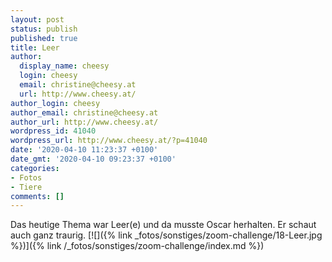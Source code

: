 ```yaml
---
layout: post
status: publish
published: true
title: Leer
author:
  display_name: cheesy
  login: cheesy
  email: christine@cheesy.at
  url: http://www.cheesy.at/
author_login: cheesy
author_email: christine@cheesy.at
author_url: http://www.cheesy.at/
wordpress_id: 41040
wordpress_url: http://www.cheesy.at/?p=41040
date: '2020-04-10 11:23:37 +0100'
date_gmt: '2020-04-10 09:23:37 +0100'
categories:
- Fotos
- Tiere
comments: []
---
```

Das heutige Thema war Leer(e) und da musste Oscar herhalten. Er schaut auch ganz traurig.
[![]({% link _fotos/sonstiges/zoom-challenge/18-Leer.jpg %})]({% link /_fotos/sonstiges/zoom-challenge/index.md %})
